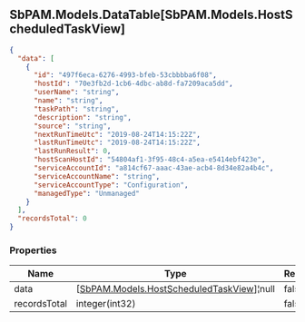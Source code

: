 
<h2 id="tocS_SbPAM.Models.DataTable[SbPAM.Models.HostScheduledTaskView]">SbPAM.Models.DataTable[SbPAM.Models.HostScheduledTaskView]</h2>

<a id="schemasbpam.models.datatable[sbpam.models.hostscheduledtaskview]"></a>
<a id="schema_SbPAM.Models.DataTable[SbPAM.Models.HostScheduledTaskView]"></a>
<a id="tocSsbpam.models.datatable[sbpam.models.hostscheduledtaskview]"></a>
<a id="tocssbpam.models.datatable[sbpam.models.hostscheduledtaskview]"></a>

```json
{
  "data": [
    {
      "id": "497f6eca-6276-4993-bfeb-53cbbbba6f08",
      "hostId": "70e3fb2d-1cb6-4dbc-ab8d-fa7209aca5dd",
      "userName": "string",
      "name": "string",
      "taskPath": "string",
      "description": "string",
      "source": "string",
      "nextRunTimeUtc": "2019-08-24T14:15:22Z",
      "lastRunTimeUtc": "2019-08-24T14:15:22Z",
      "lastRunResult": 0,
      "hostScanHostId": "54804af1-3f95-48c4-a5ea-e5414ebf423e",
      "serviceAccountId": "a814cf67-aaac-43ae-acb4-8d34e82a4b4c",
      "serviceAccountName": "string",
      "serviceAccountType": "Configuration",
      "managedType": "Unmanaged"
    }
  ],
  "recordsTotal": 0
}

```

### Properties

|Name|Type|Required|Restrictions|Description|
|---|---|---|---|---|
|data|[[SbPAM.Models.HostScheduledTaskView](#schemasbpam.models.hostscheduledtaskview)]¦null|false|none|none|
|recordsTotal|integer(int32)|false|none|none|


